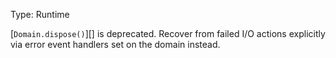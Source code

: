
Type: Runtime

[`Domain.dispose()`][] is deprecated. Recover from failed I/O actions
explicitly via error event handlers set on the domain instead.

<a id="DEP0013"></a>
